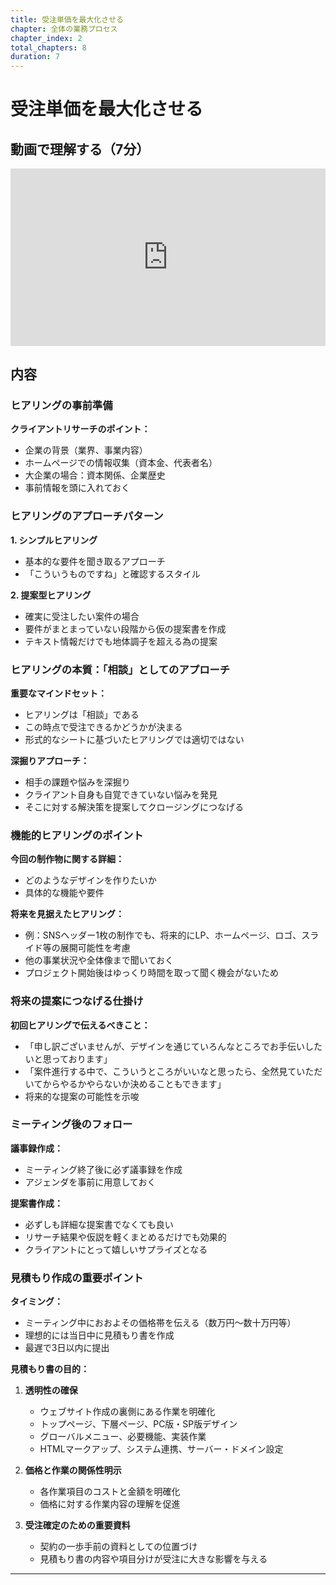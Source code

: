 ```yaml
---
title: 受注単価を最大化させる
chapter: 全体の業務プロセス
chapter_index: 2
total_chapters: 8
duration: 7
---
```


# 受注単価を最大化させる

## 動画で理解する（7分）

<div style="position: relative; padding-bottom: 56.25%; height: 0;"><iframe src="https://www.loom.com/share/b0d76b6b7edd49b583d5330b11723134?sid=1cb55196-40ab-443f-835c-6fd1078292bb" frameborder="0" webkitallowfullscreen mozallowfullscreen allowfullscreen style="position: absolute; top: 0; left: 0; width: 100%; height: 100%;"></iframe></div>

## 内容

### ヒアリングの事前準備

**クライアントリサーチのポイント：**
- 企業の背景（業界、事業内容）
- ホームページでの情報収集（資本金、代表者名）
- 大企業の場合：資本関係、企業歴史
- 事前情報を頭に入れておく

### ヒアリングのアプローチパターン

**1. シンプルヒアリング**
- 基本的な要件を聞き取るアプローチ
- 「こういうものですね」と確認するスタイル

**2. 提案型ヒアリング**
- 確実に受注したい案件の場合
- 要件がまとまっていない段階から仮の提案書を作成
- テキスト情報だけでも地体調子を超える為の提案

### ヒアリングの本質：「相談」としてのアプローチ

**重要なマインドセット：**
- ヒアリングは「相談」である
- この時点で受注できるかどうかが決まる
- 形式的なシートに基づいたヒアリングでは適切ではない

**深掘りアプローチ：**
- 相手の課題や悩みを深掘り
- クライアント自身も自覚できていない悩みを発見
- そこに対する解決策を提案してクロージングにつなげる

### 機能的ヒアリングのポイント

**今回の制作物に関する詳細：**
- どのようなデザインを作りたいか
- 具体的な機能や要件

**将来を見据えたヒアリング：**
- 例：SNSヘッダー1枚の制作でも、将来的にLP、ホームページ、ロゴ、スライド等の展開可能性を考慮
- 他の事業状況や全体像まで聞いておく
- プロジェクト開始後はゆっくり時間を取って聞く機会がないため

### 将来の提案につなげる仕掛け

**初回ヒアリングで伝えるべきこと：**
- 「申し訳ございませんが、デザインを通じていろんなところでお手伝いしたいと思っております」
- 「案件進行する中で、こういうところがいいなと思ったら、全然見ていただいてからやるかやらないか決めることもできます」
- 将来的な提案の可能性を示唆

### ミーティング後のフォロー

**議事録作成：**
- ミーティング終了後に必ず議事録を作成
- アジェンダを事前に用意しておく

**提案書作成：**
- 必ずしも詳細な提案書でなくても良い
- リサーチ結果や仮説を軽くまとめるだけでも効果的
- クライアントにとって嬉しいサプライズとなる

### 見積もり作成の重要ポイント

**タイミング：**
- ミーティング中におおよその価格帯を伝える（数万円〜数十万円等）
- 理想的には当日中に見積もり書を作成
- 最遅で3日以内に提出

**見積もり書の目的：**
1. **透明性の確保**
   - ウェブサイト作成の裏側にある作業を明確化
   - トップページ、下層ページ、PC版・SP版デザイン
   - グローバルメニュー、必要機能、実装作業
   - HTMLマークアップ、システム連携、サーバー・ドメイン設定

2. **価格と作業の関係性明示**
   - 各作業項目のコストと金額を明確化
   - 価格に対する作業内容の理解を促進

3. **受注確定のための重要資料**
   - 契約の一歩手前の資料としての位置づけ
   - 見積もり書の内容や項目分けが受注に大きな影響を与える

---

